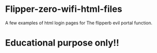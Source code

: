 # Flipper-zero-wifi-html-files
A few examples of html login pages for The flipperb evil portal function. 
# Educational purpose only!!
